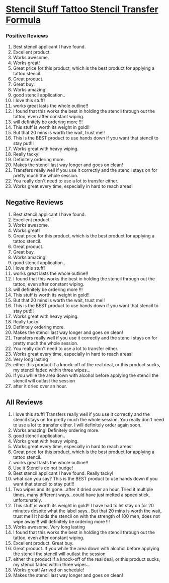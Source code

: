 # [Stencil Stuff Tattoo Stencil Transfer Formula](https://products.checkmycream.com/products/Stencil-Stuff-Tattoo-Stencil-Transfer-Formula.html)

### Positive Reviews

<ol>
      <li>Best stencil applicant I have found.</li>
      <li>Excellent product.</li>
      <li>Works awesome.</li>
      <li>Works great!</li>
      <li>Great price for this product, which is the best product for applying a tattoo stencil.</li>
      <li>Great product.</li>
      <li>Great buy.</li>
      <li>Works amazing!</li>
      <li>good stencil application..</li>
      <li>I love this stuff!</li>
      <li>works great lasts the whole outline!!</li>
      <li>I found that this works the best in holding the stencil through out the tattoo, even after constant wiping.</li>
      <li>will definitely be ordering more !!!</li>
      <li>This stuff is worth its weight in gold!!</li>
      <li>But that 20 mins is worth the wait, trust me!!</li>
      <li>This is the BEST product to use hands down if you want that stencil to stay put!!!</li>
      <li>Works great with heavy wiping.</li>
      <li>Really tacky!</li>
      <li>Definitely ordering more.</li>
      <li>Makes the stencil last way longer and goes on clean!</li>
      <li>Transfers really well if you use it correctly and the stencil stays on for pretty much the whole session.</li>
      <li>You really don&#x27;t need to use a lot to transfer either.</li>
      <li>Works great every time,  especially in hard to reach areas!</li>
</ol>


<h2>Negative Reviews</h2>
<ol>
<li> Best stencil applicant I have found.</li>
<li> Excellent product.</li>
<li> Works awesome.</li>
<li> Works great!</li>
<li> Great price for this product, which is the best product for applying a tattoo stencil.</li>
<li> Great product.</li>
<li> Great buy.</li>
<li> Works amazing!</li>
<li> good stencil application..</li>
<li> I love this stuff!</li>
<li> works great lasts the whole outline!!</li>
<li> I found that this works the best in holding the stencil through out the tattoo, even after constant wiping.</li>
<li> will definitely be ordering more !!!</li>
<li> This stuff is worth its weight in gold!!</li>
<li> But that 20 mins is worth the wait, trust me!!</li>
<li> This is the BEST product to use hands down if you want that stencil to stay put!!!</li>
<li> Works great with heavy wiping.</li>
<li> Really tacky!</li>
<li> Definitely ordering more.</li>
<li> Makes the stencil last way longer and goes on clean!</li>
<li> Transfers really well if you use it correctly and the stencil stays on for pretty much the whole session.</li>
<li> You really don&#x27;t need to use a lot to transfer either.</li>
<li> Works great every time,  especially in hard to reach areas!</li>
<li> Very long lasting</li>
<li> either this product if a knock-off of the real deal, or this product sucks, my stencil faded within three wipes...</li>
<li> If you while the area down with alcohol before applying the stencil the stencil will outlast the session</li>
<li> after it dried over an hour.</li>
</ol>

<h2>All Reviews</h2>

<ol>
    <li> I love this stuff! Transfers really well if you use it correctly and the stencil stays on for pretty much the whole session. You really don&#x27;t need to use a lot to transfer either. I will definitely order again soon.</li>
    <li> Works amazing! Definitely ordering more.</li>
    <li> good stencil application..</li>
    <li> Works great with heavy wiping.</li>
    <li> Works great every time,  especially in hard to reach areas!</li>
    <li> Great price for this product, which is the best product for applying a tattoo stencil.</li>
    <li> works great lasts the whole outline!!</li>
    <li> Use it Stencils do not budge!</li>
    <li> Best stencil applicant I have found. Really tacky!</li>
    <li> what can you say? This is the BEST product to use hands down if you want that stencil to stay put!!!</li>
    <li> Two wipes and its gone...after it dried over an hour. Tried it multiple times, many different ways...could have just melted a speed stick, unfortunately.</li>
    <li> This stuff is worth its weight in gold!! I have had to let stay on for 20 minutes despite what the label says.. But that 20 mins is worth the wait, trust me!! It holds the stencil on with the strength of 100 men, does not wipe away!!! will definitely be ordering more !!!</li>
    <li> Works awesome. Very long lasting</li>
    <li> I found that this works the best in holding the stencil through out the tattoo, even after constant wiping.</li>
    <li> Excellent product. Great buy.</li>
    <li> Great product. If you while the area down with alcohol before applying the stencil the stencil will outlast the session</li>
    <li> either this product if a knock-off of the real deal, or this product sucks, my stencil faded within three wipes...</li>
    <li> Works great! Arrived on schedule!</li>
    <li> Makes the stencil last way longer and goes on clean!</li>
</ol>




